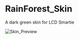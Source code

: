 # RainForest_Skin
A dark green skin for LCD Smartie

![Skin_Preview](https://github.com/Limbos-goodies-for-LCDSmartie/RainForest_Skin/assets/331155/dce10a16-e7cd-4b0d-b689-58a9347bbc8a)
